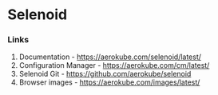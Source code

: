 # Selenoid

### Links
1. Documentation - https://aerokube.com/selenoid/latest/
2. Configuration Manager - https://aerokube.com/cm/latest/
3. Selenoid Git - https://github.com/aerokube/selenoid 
4. Browser images - https://aerokube.com/images/latest/
